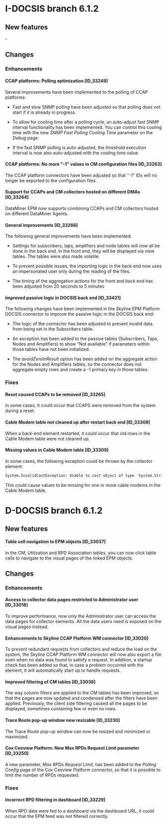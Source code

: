 # I-DOCSIS branch 6.1.2

## New features

\-

## Changes

### Enhancements

#### CCAP platforms: Polling optimization \[ID_33249\]

Several improvements have been implemented to the polling of CCAP platforms:

- Fast and slow SNMP polling have been adjusted so that polling does not start if it is already in progress.

- To allow for cooling time after a polling cycle, an auto-adjust fast SNMP interval functional­ity has been implemented. You can control this cooling time with the new *SNMP Fast Polling Cooling Time* parameter on the *Debug* page.

- If the fast SNMP polling is auto-adjusted, the threshold execution interval is now also auto-adjusted with the cooling time value.

#### CCAP platforms: No more "-1" values in CM configuration files \[ID_33263\]

The CCAP platform connectors have been adjusted so that "-1" IDs will no longer be exported to the configuration files.

#### Support for CCAPs and CM collectors hosted on different DMAs \[ID_33264\]

DataMiner EPM now supports combining CCAPs and CM collectors hosted on different DataMiner Agents.

#### General improvements \[ID_33266\]

The following general improvements have been implemented:

- Settings for subscribers, taps, amplifiers and node tables will now all be done in the back end. In the front end, they will be displayed via view tables. The tables were also made vola­tile.

- To prevent possible issues, the importing logic in the back end now uses an impersonated user only during the reading of the files.

- The timing of the aggregation actions for the front and back end has been adjusted from 20 seconds to 5 minutes

#### Improved passive logic in DOCSIS back end \[ID_33421\]

The following changes have been implemented in the Skyline EPM Platform DOCSIS connector to improve the passive logic in the DOCSIS back end:

- The logic of the connector has been adjusted to prevent invalid data from being set in the Subscribers table.

- An exception has been added to the passive tables (Subscribers, Taps, Nodes and Amplifi­ers) to show "Not available" if parameters within those tables have not been initialized.

- The *avoidZeroInResult* option has been added on the aggregate action for the Nodes and Amplifiers tables, so the connector does not aggregate empty rows and create a -1 primary key in those tables.

### Fixes

#### Reset caused CCAPs to be removed \[ID_33265\]

In some cases, it could occur that CCAPS were removed from the system during a reset.

#### Cable Modem table not cleaned up after restart back end \[ID_33308\]

When a back-end element restarted, it could occur that old rows in the Cable Modem table were not cleaned up.

#### Missing values in Cable Modem table \[ID_33309\]

In some cases, the following exception could be thrown by the collector element:

```txt
System.InvalidCastException: Unable to cast object of type 'System.String' to type 'System.Object[]'.
```

This could cause values to be missing for one or more cable modems in the Cable Modem table.

# D-DOCSIS branch 6.1.2

## New features

#### Table cell navigation to EPM objects \[ID_33037\]

In the CM, Utilization and RPD Association tables, you can now click table cells to navigate to the visual pages of the linked EPM objects.

## Changes

### Enhancements

#### Access to collector data pages restricted to Administrator user \[ID_33018\]

To improve performance, now only the Administrator user can access the data pages for collector elements. All the data users need is exposed on the visual pages instead.

#### Enhancements to Skyline CCAP Platform WM connector \[ID_33020\]

To prevent redundant requests from collectors and reduce the load on the system, the Skyline CCAP Platform WM connector will now also export a file even when no data was found to satisfy a request. In addition, a startup check has been added so that, in case a problem occurred with the element, it will automatically start up to handle requests.

#### Improved filtering of CM tables \[ID_33038\]

The way column filters are applied to the CM tables has been improved, so that the pages are now updated and condensed after the filters have been applied. Previously, the client side filtering caused all the pages to be displayed, sometimes containing few or even no rows.

#### Trace Route pop-up window now resizable \[ID_33230\]

The Trace Route pop-up window can now be resized and minimized or maximized.

#### Cox Ceeview Platform: New Max RPDs Request Limit parameter \[ID_33250\]

A new parameter, *Max RPDs Request Limit*, has been added to the *Polling Config* page of the Cox Ceeview Platform connector, so that it is possible to limit the number of RPDs requested.

### Fixes

#### Incorrect RPD filtering in dashboard \[ID_33229\]

When RPD data were fed to a dashboard via the dashboard URL, it could occur that the EPM feed was not filtered correctly.
